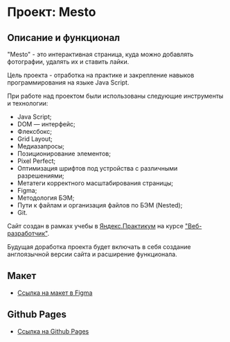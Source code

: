 # Проект: Mesto

## Описание и функционал

"Mesto" - это интерактивная страница, куда можно добавлять фотографии, удалять их и ставить лайки.

Цель проекта - отработка на практике и закрепление навыков программирования на языке Java Script.

При работе над проектом были использованы следующие инструменты и технологии:

* Java Script;
* DOM — интерфейс;
* Флексбокс;
* Grid Layout;
* Медиазапросы;
* Позиционирование элементов;
* Pixel Perfect;
* Оптимизация шрифтов под устройства с различными разрешениями;
* Метатеги корректного масштабирования страницы;
* Figma;
* Методология БЭМ;
* Пути к файлам и организация файлов по БЭМ (Nested);
* Git.

Сайт создан в рамках учебы в [Яндекс.Практикум](https://praktikum.yandex.ru/) на курсе ["Веб-разработчик"](https://praktikum.yandex.ru/web/).

Будущая доработка проекта будет включать в себя создание англоязычной версии сайта и расширение функционала.

## Макет

* [Ссылка на макет в Figma](https://www.figma.com/file/2cn9N9jSkmxD84oJik7xL7/JavaScript.-Sprint-4?node-id=0%3A1)

## Github Pages

* [Ссылка на Github Pages](https://frontend-guy.github.io/mesto/)
